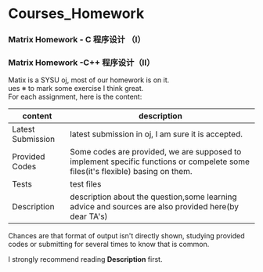 #  Courses_Homework



### Matrix Homework - C 程序设计 （Ⅰ）  
### Matrix Homework -C++ 程序设计（Ⅱ）


Matix is a SYSU oj, most of our homework is on it.  
ues ※ to mark some exercise I think great.  
For each assignment, here is the content:  

| content| description |
|--------|--------|
|Latest Submission        |     latest submission in oj, I am sure it is accepted.
|Provided Codes| Some codes are provided, we are supposed to implement specific functions or compelete some files(it's flexible) basing on them.|
|Tests|test files|
|Description|description about the question,some learning advice and sources are also provided here(by dear TA's)|

Chances are that format of output isn't directly shown, studying provided codes or submitting for several times to know that is common. 



I strongly recommend reading **Description** first.
